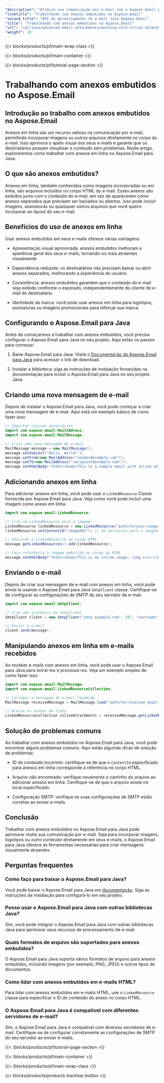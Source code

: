 ```yaml
---
"description": "Otimize sua comunicação por e-mail com o Aspose.Email para Java. Aprenda a trabalhar com anexos embutidos neste guia completo."
"linktitle": "Trabalhando com anexos embutidos no Aspose.Email"
"second_title": "API de gerenciamento de e-mail Java Aspose.Email"
"title": "Trabalhando com anexos embutidos no Aspose.Email"
"url": "/pt/java/advanced-email-attachments/working-with-inline-attachments/"
"weight": 10
---
```


{{< blocks/products/pf/main-wrap-class >}}

{{< blocks/products/pf/main-container >}}

{{< blocks/products/pf/tutorial-page-section >}}

# Trabalhando com anexos embutidos no Aspose.Email


## Introdução ao trabalho com anexos embutidos no Aspose.Email

Anexos em linha são um recurso valioso na comunicação por e-mail, permitindo incorporar imagens ou outros arquivos diretamente no corpo do e-mail. Isso aprimora o apelo visual dos seus e-mails e garante que os destinatários possam visualizar o conteúdo sem problemas. Neste artigo, exploraremos como trabalhar com anexos em linha no Aspose.Email para Java.

## O que são anexos embutidos?

Anexos em linha, também conhecidos como imagens incorporadas ou em linha, são arquivos incluídos no corpo HTML do e-mail. Esses anexos são exibidos junto com o conteúdo do e-mail, em vez de aparecerem como anexos separados que precisam ser baixados ou abertos. Isso pode incluir imagens, assinaturas ou quaisquer outros arquivos que você queira incorporar ao layout do seu e-mail.

## Benefícios do uso de anexos em linha

Usar anexos embutidos em seus e-mails oferece várias vantagens:

- Apresentação visual aprimorada: anexos embutidos melhoram a aparência geral dos seus e-mails, tornando-os mais atraentes visualmente.

- Dependência reduzida: os destinatários não precisam baixar ou abrir anexos separados, melhorando a experiência do usuário.

- Consistência: anexos embutidos garantem que o conteúdo do e-mail seja exibido conforme o esperado, independentemente do cliente de e-mail do destinatário.

- Identidade da marca: você pode usar anexos em linha para logotipos, assinaturas ou imagens promocionais para reforçar sua marca.

## Configurando o Aspose.Email para Java

Antes de começarmos a trabalhar com anexos embutidos, você precisa configurar o Aspose.Email para Java no seu projeto. Aqui estão os passos para começar:

1. Baixe Aspose.Email para Java: Visite o [Documentação do Aspose.Email para Java](https://reference.aspose.com/email/java/) para acessar o link de download.

2. Instalar a biblioteca: siga as instruções de instalação fornecidas na documentação para incluir o Aspose.Email para Java no seu projeto Java.

## Criando uma nova mensagem de e-mail

Depois de instalar o Aspose.Email para Java, você pode começar a criar uma nova mensagem de e-mail. Aqui está um exemplo básico de como fazer isso:

```java
// Importar classes necessárias
import com.aspose.email.MailAddress;
import com.aspose.email.MailMessage;

// Criar uma nova mensagem de e-mail
MailMessage message = new MailMessage();
message.setSubject("Hello, World!");
message.setFrom(new MailAddress("sender@example.com"));
message.setTo(new MailAddress("recipient@example.com"));
message.setHtmlBody("<html><body>This is a sample email with inline attachments.</body></html>");
```

## Adicionando anexos em linha

Para adicionar anexos em linha, você pode usar o `LinkedResource` Classe fornecida por Aspose.Email para Java. Veja como você pode incluir uma imagem como anexo em linha:

```java
import com.aspose.email.LinkedResource;

// Crie um LinkedResource para a imagem
LinkedResource linkedResource = new LinkedResource("path/to/your/image.png");
linkedResource.setContentId("image001"); // ID exclusivo para a imagem em linha

// Adicione o LinkedResource ao corpo HTML
message.getLinkedResources().add(linkedResource);

// Faça referência à imagem embutida no corpo do HTML
message.setHtmlBody("<html><body>This is an inline image: <img src='cid:image001'></body></html>");
```

## Enviando o e-mail

Depois de criar sua mensagem de e-mail com anexos em linha, você pode enviá-la usando o Aspose.Email para Java `SmtpClient` classe. Certifique-se de configurar as configurações de SMTP do seu servidor de e-mail.

```java
import com.aspose.email.SmtpClient;

// Crie uma instância do SmtpClient
SmtpClient client = new SmtpClient("smtp.example.com", 587, "username", "password");

// Enviar o e-mail
client.send(message);
```

## Manipulando anexos em linha em e-mails recebidos

Ao receber e-mails com anexos em linha, você pode usar o Aspose.Email para Java para extraí-los e processá-los. Veja um exemplo simples de como fazer isso:

```java
import com.aspose.email.MailMessage;
import com.aspose.email.LinkedResourceCollection;

// Carregar a mensagem de e-mail recebida
MailMessage receivedMessage = MailMessage.load("path/to/received_email.eml");

// Acesse os anexos em linha
LinkedResourceCollection inlineAttachments = receivedMessage.getLinkedResources();
```

## Solução de problemas comuns

Ao trabalhar com anexos embutidos no Aspose.Email para Java, você pode encontrar alguns problemas comuns. Aqui estão algumas dicas de solução de problemas:

- ID de conteúdo incorreto: certifique-se de que o `ContentId` especificado para anexos em linha corresponde à referência no corpo HTML.

- Arquivo não encontrado: verifique novamente o caminho do arquivo ao adicionar anexos em linha. Certifique-se de que o arquivo existe no local especificado.

- Configuração SMTP: verifique se suas configurações de SMTP estão corretas ao enviar e-mails.

## Conclusão

Trabalhar com anexos embutidos no Aspose.Email para Java pode aprimorar muito sua comunicação por e-mail. Seja para incorporar imagens, logotipos ou outro conteúdo diretamente em seus e-mails, o Aspose.Email para Java oferece as ferramentas necessárias para criar mensagens visualmente atraentes.

## Perguntas frequentes

### Como faço para baixar o Aspose.Email para Java?

Você pode baixar o Aspose.Email para Java em [documentação](https://reference.aspose.com/email/java/). Siga as instruções de instalação para configurá-lo em seu projeto.

### Posso usar o Aspose.Email para Java com outras bibliotecas Java?

Sim, você pode integrar o Aspose.Email para Java com outras bibliotecas Java para aprimorar seus recursos de processamento de e-mail.

### Quais formatos de arquivo são suportados para anexos embutidos?

O Aspose.Email para Java suporta vários formatos de arquivo para anexos embutidos, incluindo imagens (por exemplo, PNG, JPEG) e outros tipos de documentos.

### Como lidar com anexos embutidos em e-mails HTML?

Para lidar com anexos embutidos em e-mails HTML, use o `LinkedResource` classe para especificar o ID do conteúdo do anexo no corpo HTML.

### O Aspose.Email para Java é compatível com diferentes servidores de e-mail?

Sim, o Aspose.Email para Java é compatível com diversos servidores de e-mail. Certifique-se de configurar corretamente as configurações de SMTP do seu servidor ao enviar e-mails.

{{< /blocks/products/pf/tutorial-page-section >}}

{{< /blocks/products/pf/main-container >}}

{{< /blocks/products/pf/main-wrap-class >}}

{{< blocks/products/products-backtop-button >}}